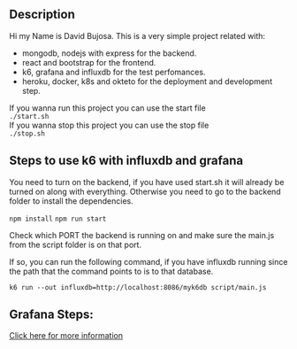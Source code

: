 ## Description
Hi my Name is David Bujosa.
This is a very simple project related with:
- mongodb, nodejs with express for the backend. 
- react and bootstrap for the frontend.
- k6, grafana and influxdb for the test perfomances.
- heroku, docker, k8s and okteto for the deployment and development step.

If you wanna run this project you can use the start file <br>
```./start.sh``` <br>
If you wanna stop this project you can use the stop file <br>
```./stop.sh``` <br>

## Steps to use k6 with influxdb and grafana

You need to turn on the backend, if you have used start.sh it will already be turned on along with everything. Otherwise you need to go to the backend folder to install the dependencies.

```npm install```
```npm run start```

Check which PORT the backend is running on and make sure the main.js from the script folder is on that port.

If so, you can run the following command, if you have influxdb running since the path that the command points to is to that database. <br>

```k6 run --out influxdb=http://localhost:8086/myk6db script/main.js```


## Grafana Steps:

   [Click here for more information](https://k6.io/docs/results-visualization/influxdb-+-grafana/) 
